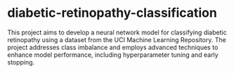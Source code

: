 # diabetic-retinopathy-classification
This project aims to develop a neural network model for classifying diabetic retinopathy using a dataset from the UCI Machine Learning Repository. The project addresses class imbalance and employs advanced techniques to enhance model performance, including hyperparameter tuning and early stopping.
